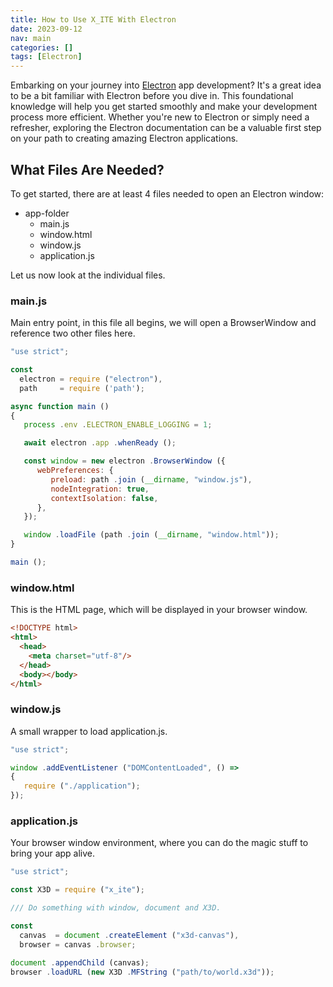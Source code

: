 ```yaml
---
title: How to Use X_ITE With Electron
date: 2023-09-12
nav: main
categories: []
tags: [Electron]
---
```

Embarking on your journey into [Electron](https://www.electronjs.org/docs/latest/api/app) app development? It's a great idea to be a bit familiar with Electron before you dive in. This foundational knowledge will help you get started smoothly and make your development process more efficient. Whether you're new to Electron or simply need a refresher, exploring the Electron documentation can be a valuable first step on your path to creating amazing Electron applications.

## What Files Are Needed?

To get started, there are at least 4 files needed to open an Electron window:

* app-folder
  * main.js
  * window.html
  * window.js
  * application.js

Let us now look at the individual files.

### main.js

Main entry point, in this file all begins, we will open a BrowserWindow and reference two other files here.

```js
"use strict";

const
  electron = require ("electron"),
  path     = require ('path');

async function main ()
{
   process .env .ELECTRON_ENABLE_LOGGING = 1;

   await electron .app .whenReady ();

   const window = new electron .BrowserWindow ({
      webPreferences: {
         preload: path .join (__dirname, "window.js"),
         nodeIntegration: true,
         contextIsolation: false,
      },
   });

   window .loadFile (path .join (__dirname, "window.html"));
}

main ();
```

### window.html

This is the HTML page, which will be displayed in your browser window.

```html
<!DOCTYPE html>
<html>
  <head>
    <meta charset="utf-8"/>
  </head>
  <body></body>
</html>
```

### window.js

A small wrapper to load application.js.

```js
"use strict";

window .addEventListener ("DOMContentLoaded", () =>
{
   require ("./application");
});
```

### application.js

Your browser window environment, where you can do the magic stuff to bring your app alive.

```js
"use strict";

const X3D = require ("x_ite");

/// Do something with window, document and X3D.

const
  canvas  = document .createElement ("x3d-canvas"),
  browser = canvas .browser;

document .appendChild (canvas);
browser .loadURL (new X3D .MFString ("path/to/world.x3d"));
```
